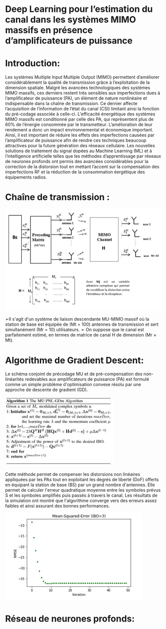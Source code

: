 # Deep Learning pour l’estimation du canal dans les systèmes MIMO massifs en présence d’amplificateurs de puissance 

# Introduction:

Les systèmes Multiple Input Multiple Output (MIMO)  permettent d’améliorer considérablement la qualité de transmission grâce à l’exploitation de la dimension spatiale. Malgré les avancées technologiques des systèmes MIMO massifs, ces derniers restent très sensibles aux imperfections dues à l’amplificateur de puissance (PA), un élément de nature nonlinéaire et indispensable dans la chaîne de transmission. Ce dernier affecte l’acquisition de l’information de l’état du canal (CSI) limitant ainsi la fonction du pré-codage associée à celle-ci. L'efficacité énergétique des systèmes MIMO massifs est conditionné par celle des PA, qui représentent plus de 60% de l’énergie consommée par le transmetteur. L’amélioration de leur rendement a donc un impact environnemental et économique important. Ainsi, il est important de réduire les effets des imperfections causées par l’amplificateur de puissance afin de rendre ces techniques beaucoup attractives pour la future génération des réseaux cellulaire. 
Les nouvelles solutions de traitement du signal dopées au Machine Learning (ML) et à l’intelligence artificielle telles que les méthodes d’apprentissage par réseaux de neurones profonds ont permis des avancées considérables  pour la correction de la distorsion tout en mettant l’accent sur la compensation des imperfections RF et la réduction de la consommation éergétique des équipements radios.

# Chaîne de transmission :

![](chaine.JPG )

➢Il s'agit d'un système de liaison descendante MU-MIMO massif où la station de base est équipée de (Mt = 100) antennes de transmission et sert simultanément (Mr = 10) utilisateurs.
➢ On suppose que le canal est parfaitement estimé, en termes de matrice de canal H de dimension (Mr × Mt).
#  Algorithme de Gradient Descent:

Le schéma conjoint de précodage MU et de pré-compensation des non-linéarités redevables aux amplificateurs de puissance (PA) est formulé comme un simple problème d'optimisation convexe résolu par une approche de descente de gradient (GD).

![](GD.JPG)

Cette méthode permet de compenser les distorsions non linéaires appliquées par les PAs tout en exploitant les degrés de liberté (DoF) offerts en équipant la station de base (BS) par un grand nombre d'antennes.
Elle permet de calculer l'erreur quadratique moyenne entre les symboles prévus S et les symboles amplifiés puis passés à travers le canal.
Les résultats de la simulation ont montré que l'algorithme converge vers des erreurs assez faibles et ainsi assurant des bonnes performances. 

![](MSE.JPG)

# Réseau de neurones profonds:
